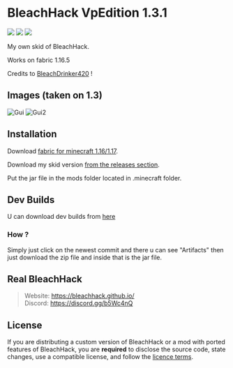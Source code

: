 
# BleachHack VpEdition 1.3.1
![](https://img.shields.io/tokei/lines/github/HerraVp/bleachhack-VpEdition?style=flat-square)
![](https://img.shields.io/github/last-commit/HerraVp/bleachhack-VpEdition?style=flat-square)
![](https://img.shields.io/badge/daily%20commit-maybeKEKW-red?style=flat-square)

My own skid of BleachHack.


Works on fabric 1.16.5 

Credits to [BleachDrinker420](https://github.com/bleachdrinker420) ! 

## Images (taken on 1.3)
![Gui](https://cdn.discordapp.com/attachments/817858592153010176/850085775458304060/java_nHiPKdHqI3.png)
![Gui2](https://cdn.discordapp.com/attachments/817858592153010176/850085771423776778/java_hM8mqZHNRK.png)


## Installation
Download [fabric for minecraft 1.16/1.17](https://fabricmc.net/use/).

Download my skid version [from the releases section](https://github.com/HerraVp/BleachHack-VpEdition/releases).

Put the jar file in the mods folder located in .minecraft folder.

## Dev Builds

U can download dev builds from [here](https://github.com/HerraVp/BleachHack-VpEdition/actions)

### How ? 
Simply just click on the newest commit and there u can see "Artifacts" then just download the zip file and inside that is the jar file.

## Real BleachHack
> Website: https://bleachhack.github.io/  
> Discord: https://discord.gg/b5Wc4nQ


## License

If you are distributing a custom version of BleachHack or a mod with ported features of BleachHack, you are **required** to disclose the source code, state changes, use a compatible license, and follow the [licence terms](https://github.com/BleachDrinker420/bleachhack-1.14/blob/master/LICENSE).
